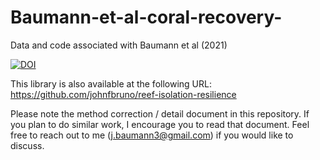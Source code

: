 # Baumann-et-al-coral-recovery-
Data and code associated with Baumann et al (2021)

[![DOI](https://zenodo.org/badge/DOI/10.5281/zenodo.5889056.svg)](https://doi.org/10.5281/zenodo.5889056)

This library is also available at the following URL: https://github.com/johnfbruno/reef-isolation-resilience

Please note the method correction / detail document in this repository. If you plan to do similar work, I encourage you to read that document. Feel free to reach out to me (j.baumann3@gmail.com) if you would like to discuss.
